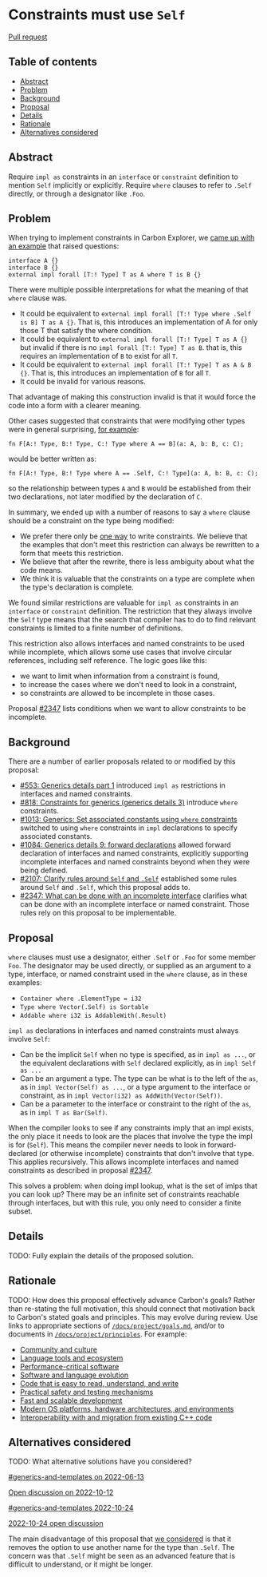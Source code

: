 # Constraints must use `Self`

<!--
Part of the Carbon Language project, under the Apache License v2.0 with LLVM
Exceptions. See /LICENSE for license information.
SPDX-License-Identifier: Apache-2.0 WITH LLVM-exception
-->

[Pull request](https://github.com/carbon-language/carbon-lang/pull/2376)

<!-- toc -->

## Table of contents

-   [Abstract](#abstract)
-   [Problem](#problem)
-   [Background](#background)
-   [Proposal](#proposal)
-   [Details](#details)
-   [Rationale](#rationale)
-   [Alternatives considered](#alternatives-considered)

<!-- tocstop -->

## Abstract

Require `impl as` constraints in an `interface` or `constraint` definition to
mention `Self` implicitly or explicitly. Require `where` clauses to refer to
`.Self` directly, or through a designator like `.Foo`.

## Problem

When trying to implement constraints in Carbon Explorer, we
[came up with an example](https://discord.com/channels/655572317891461132/941071822756143115/986054308179103765)
that raised questions:

```carbon
interface A {}
interface B {}
external impl forall [T:! Type] T as A where T is B {}
```

There were multiple possible interpretations for what the meaning of that
`where` clause was.

-   It could be equivalent to
    `external impl forall [T:! Type where .Self is B] T as A {}`. That is, this
    introduces an implementation of A for only those T that satisfy the where
    condition.
-   It could be equivalent to `external impl forall [T:! Type] T as A {}` but
    invalid if there is no `impl forall [T:! Type] T as B`. that is, this
    requires an implementation of `B` to exist for all `T`.
-   It could be equivalent to `external impl forall [T:! Type] T as A & B {}`.
    That is, this introduces an implementation of `B` for all `T`.
-   It could be invalid for various reasons.

That advantage of making this construction invalid is that it would force the
code into a form with a clearer meaning.

Other cases suggested that constraints that were modifying other types were in
general surprising,
[for example](https://discord.com/channels/655572317891461132/941071822756143115/986061766226214932):

```carbon
fn F[A:! Type, B:! Type, C:! Type where A == B](a: A, b: B, c: C);
```

would be better written as:

```carbon
fn F[A:! Type, B:! Type where A == .Self, C:! Type](a: A, b: B, c: C);
```

so the relationship between types `A` and `B` would be established from their
two declarations, not later modified by the declaration of `C`.

In summary, we ended up with a number of reasons to say a `where` clause should
be a constraint on the type being modified:

-   We prefer there only be [one way](/docs/project/principles/one_way.md) to
    write constraints. We believe that the examples that don't meet this
    restriction can always be rewritten to a form that meets this restriction.
-   We believe that after the rewrite, there is less ambiguity about what the
    code means.
-   We think it is valuable that the constraints on a type are complete when the
    type's declaration is complete.

We found similar restrictions are valuable for `impl as` constraints in an
`interface` or `constraint` definition. The restriction that they always involve
the `Self` type means that the search that compiler has to do to find relevant
constraints is limited to a finite number of definitions.

This restriction also allows interfaces and named constraints to be used while
incomplete, which allows some use cases that involve circular references,
including self reference. The logic goes like this:

-   we want to limit when information from a constraint is found,
-   to increase the cases where we don't need to look in a constraint,
-   so constraints are allowed to be incomplete in those cases.

Proposal [#2347](https://github.com/carbon-language/carbon-lang/pull/2347) lists
conditions when we want to allow constraints to be incomplete.

## Background

There are a number of earlier proposals related to or modified by this proposal:

-   [#553: Generics details part 1](https://github.com/carbon-language/carbon-lang/pull/553)
    introduced `impl as` restrictions in interfaces and named constraints.
-   [#818: Constraints for generics (generics details 3)](https://github.com/carbon-language/carbon-lang/pull/818)
    introduce `where` constraints.
-   [#1013: Generics: Set associated constants using `where` constraints](https://github.com/carbon-language/carbon-lang/pull/1013)
    switched to using `where` constraints in `impl` declarations to specify
    associated constants.
-   [#1084: Generics details 9: forward declarations](https://github.com/carbon-language/carbon-lang/pull/1084)
    allowed forward declaration of interfaces and named constraints, explicitly
    supporting incomplete interfaces and named constraints beyond when they were
    being defined.
-   [#2107: Clarify rules around `Self` and `.Self`](https://github.com/carbon-language/carbon-lang/pull/2107)
    established some rules around `Self` and `.Self`, which this proposal adds
    to.
-   [#2347: What can be done with an incomplete interface](https://github.com/carbon-language/carbon-lang/pull/2347)
    clarifies what can be done with an incomplete interface or named constraint.
    Those rules rely on this proposal to be implementable.

## Proposal

`where` clauses must use a designator, either `.Self` or `.Foo` for some member
`Foo`. The designator may be used directly, or supplied as an argument to a
type, interface, or named constraint used in the `where` clause, as in these
examples:

-   `Container where .ElementType = i32`
-   `Type where Vector(.Self) is Sortable`
-   `Addable where i32 is AddableWith(.Result)`

`impl as` declarations in interfaces and named constraints must always involve
`Self`:

-   Can be the implicit `Self` when no type is specified, as in `impl as ...`,
    or the equivalent declarations with `Self` declared explicitly, as in
    `impl Self as ...`
-   Can be an argument a type. The type can be what is to the left of the `as`,
    as in `impl Vector(Self) as ...`, or a type argument to the interface or
    constraint, as in `impl Vector(i32) as AddWith(Vector(Self))`.
-   Can be a parameter to the interface or constraint to the right of the `as`,
    as in `impl T as Bar(Self)`.

When the compiler looks to see if any constraints imply that an impl exists, the
only place it needs to look are the places that involve the type the impl is for
(`Self`). This means the compiler never needs to look in forward-declared (or
otherwise incomplete) constraints that don't involve that type. This applies
recursively. This allows incomplete interfaces and named constraints as
described in proposal
[#2347](https://github.com/carbon-language/carbon-lang/pull/2347).

This solves a problem: when doing impl lookup, what is the set of imlps that you
can look up? There may be an infinite set of constraints reachable through
interfaces, but with this rule, you only need to consider a finite subset.

## Details

TODO: Fully explain the details of the proposed solution.

## Rationale

TODO: How does this proposal effectively advance Carbon's goals? Rather than
re-stating the full motivation, this should connect that motivation back to
Carbon's stated goals and principles. This may evolve during review. Use links
to appropriate sections of [`/docs/project/goals.md`](/docs/project/goals.md),
and/or to documents in [`/docs/project/principles`](/docs/project/principles).
For example:

-   [Community and culture](/docs/project/goals.md#community-and-culture)
-   [Language tools and ecosystem](/docs/project/goals.md#language-tools-and-ecosystem)
-   [Performance-critical software](/docs/project/goals.md#performance-critical-software)
-   [Software and language evolution](/docs/project/goals.md#software-and-language-evolution)
-   [Code that is easy to read, understand, and write](/docs/project/goals.md#code-that-is-easy-to-read-understand-and-write)
-   [Practical safety and testing mechanisms](/docs/project/goals.md#practical-safety-and-testing-mechanisms)
-   [Fast and scalable development](/docs/project/goals.md#fast-and-scalable-development)
-   [Modern OS platforms, hardware architectures, and environments](/docs/project/goals.md#modern-os-platforms-hardware-architectures-and-environments)
-   [Interoperability with and migration from existing C++ code](/docs/project/goals.md#interoperability-with-and-migration-from-existing-c-code)

## Alternatives considered

TODO: What alternative solutions have you considered?

[#generics-and-templates on 2022-06-13](https://discord.com/channels/655572317891461132/941071822756143115/986061509815844864)

[Open discussion on 2022-10-12](https://docs.google.com/document/d/1tEt4iM6vfcY0O0DG0uOEMIbaXcZXlNREc2ChNiEtn_w/edit#heading=h.q7afaawbc5k)

[#generics-and-templates 2022-10-24](https://discord.com/channels/655572317891461132/941071822756143115/1034198851059466292)

[2022-10-24 open discussion](https://docs.google.com/document/d/1tEt4iM6vfcY0O0DG0uOEMIbaXcZXlNREc2ChNiEtn_w/edit#heading=h.hb5qukkw7d3l)

The main disadvantage of this proposal that
[we considered](https://discord.com/channels/655572317891461132/941071822756143115/986063589016215614)
is that it removes the option to use another name for the type than `.Self`. The
concern was that `.Self` might be seen as an advanced feature that is difficult
to understand, or it might be longer.
